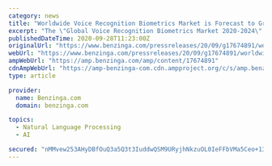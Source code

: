```yaml
---
category: news
title: "Worldwide Voice Recognition Biometrics Market is Forecast to Grow by USD 2.60 Billion During 2020-2024, Progressing at a CAGR of 19%"
excerpt: "The \"Global Voice Recognition Biometrics Market 2020-2024\" report has been added to ResearchAndMarkets.com's offering. The voice recognition biometrics market is poised to grow by USD 2.60 billion during 2020-2024 progressing at a CAGR of 19% during the forecast period."
publishedDateTime: 2020-09-28T11:23:00Z
originalUrl: "https://www.benzinga.com/pressreleases/20/09/g17674891/worldwide-voice-recognition-biometrics-market-is-forecast-to-grow-by-usd-2-60-billion-during-2020-"
webUrl: "https://www.benzinga.com/pressreleases/20/09/g17674891/worldwide-voice-recognition-biometrics-market-is-forecast-to-grow-by-usd-2-60-billion-during-2020-"
ampWebUrl: "https://amp.benzinga.com/amp/content/17674891"
cdnAmpWebUrl: "https://amp-benzinga-com.cdn.ampproject.org/c/s/amp.benzinga.com/amp/content/17674891"
type: article

provider:
  name: Benzinga.com
  domain: benzinga.com

topics:
  - Natural Language Processing
  - AI

secured: "nMMvew253AHyDBfOuQ3a5Q3t3IuddwQSM9URyjhNkzuOL0IeFFbVMa5Ceo+13xvLT7zDfLFsBGXAfThbnqXzaVsfN842xNSD5/EqOxGX3t5RyP4qjOrWwyPmHFMcAkXOPwn1KOtEMFVjtC4njAAzAeovd+39i23IndYn841N0GwXSpL8OZyHMW6I9Joiz1ca2v9K0yabKt4nv6lk5RgpHVtWaFJ60M/NlDAMOvWZKKhF+W+DlyYMXThMKHscNEUk0HOb00we0yrrvAqpvwLMIIcbaYqTU9SCrVuhLs8aQfHxcS9FCXEYp/RHTqBRtf3DZonyvaLfn8vMeB34qCtQvd1PfrBROkzqhiSTsBzMDk8=;ICLcH9mpJxIwUZEJTDlmNA=="
---
```


